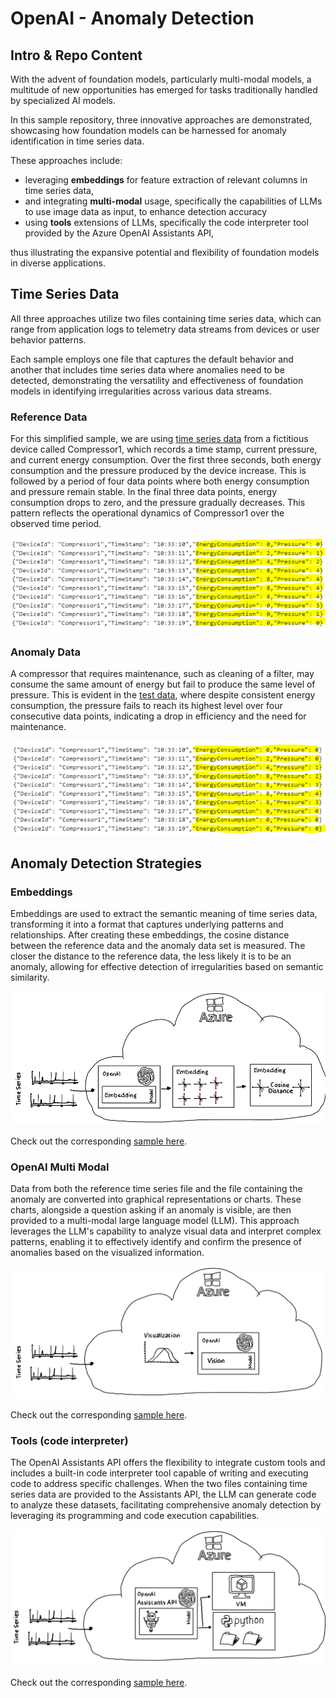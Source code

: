 # OpenAI - Anomaly Detection

## Intro & Repo Content

With the advent of foundation models, particularly multi-modal models, a multitude of new opportunities has emerged for tasks traditionally handled by specialized AI models.

In this sample repository, three innovative approaches are demonstrated, showcasing how foundation models can be harnessed for anomaly identification in time series data.

These approaches include:

- leveraging **embeddings** for feature extraction of relevant columns in time series data, 
- and integrating **multi-modal** usage, specifically the capabilities of LLMs to use image data as input, to enhance detection accuracy
- using **tools** extensions of LLMs, specifically the code interpreter tool provided by the Azure OpenAI Assistants API,

thus illustrating the expansive potential and flexibility of foundation models in diverse applications.

## Time Series Data

All three approaches utilize two files containing time series data, which can range from application logs to telemetry data streams from devices or user behavior patterns.

Each sample employs one file that captures the default behavior and another that includes time series data where anomalies need to be detected, demonstrating the versatility and effectiveness of foundation models in identifying irregularities across various data streams.

### Reference Data

For this simplified sample, we are using [time series data](./TestData/TestData_Reference.txt) from a fictitious device called Compressor1, which records a time stamp, current pressure, and current energy consumption. Over the first three seconds, both energy consumption and the pressure produced by the device increase. This is followed by a period of four data points where both energy consumption and pressure remain stable. In the final three data points, energy consumption drops to zero, and the pressure gradually decreases. This pattern reflects the operational dynamics of Compressor1 over the observed time period.

![TimeSeriesTestData](./media/img/TestData_Reference.png)

### Anomaly Data

A compressor that requires maintenance, such as cleaning of a filter, may consume the same amount of energy but fail to produce the same level of pressure. This is evident in the [test data](./TestData/TestData_Degradation.txt), where despite consistent energy consumption, the pressure fails to reach its highest level over four consecutive data points, indicating a drop in efficiency and the need for maintenance.

![TimeSeriesDegradation](./media/img/TestData_Degradation.png)

## Anomaly Detection Strategies

### Embeddings

Embeddings are used to extract the semantic meaning of time series data, transforming it into a format that captures underlying patterns and relationships. After creating these embeddings, the cosine distance between the reference data and the anomaly data set is measured. The closer the distance to the reference data, the less likely it is to be an anomaly, allowing for effective detection of irregularities based on semantic similarity.

![OverviewEmbeddings](./media/img/Overview_Embeddings.png)

Check out the corresponding [sample here](./src/AnomalyDetection.Notebook/AnomalyDetection-Embedding.ipynb).


### OpenAI Multi Modal

Data from both the reference time series file and the file containing the anomaly are converted into graphical representations or charts. These charts, alongside a question asking if an anomaly is visible, are then provided to a multi-modal large language model (LLM). This approach leverages the LLM's capability to analyze visual data and interpret complex patterns, enabling it to effectively identify and confirm the presence of anomalies based on the visualized information.

![OverviewVision](./media/img/Overview_Vision.png)

Check out the corresponding [sample here](./src/AnomalyDetection.Notebook/AnomalyDetection-GPT4Vision.ipynb).

### Tools (code interpreter)

The OpenAI Assistants API offers the flexibility to integrate custom tools and includes a built-in code interpreter tool capable of writing and executing code to address specific challenges. When the two files containing time series data are provided to the Assistants API, the LLM can generate code to analyze these datasets, facilitating comprehensive anomaly detection by leveraging its programming and code execution capabilities.

![OverviewTools](./media/img/Overview_Tools.png)

Check out the corresponding [sample here](./src/AnomalyDetection.Notebook/AnomalyDetection-Assistant.ipynb).
